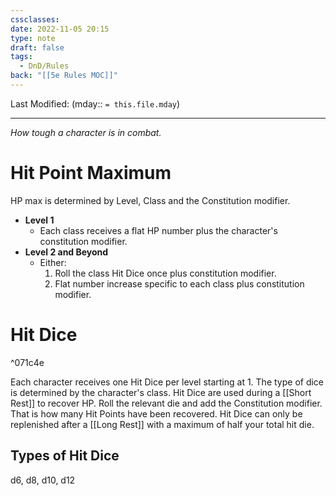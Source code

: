 ```yaml
---
cssclasses: 
date: 2022-11-05 20:15
type: note
draft: false
tags:
  - DnD/Rules
back: "[[5e Rules MOC]]"
---
```

Last Modified: (mday:: `= this.file.mday`)

---
*How tough a character is in combat.*

# Hit Point Maximum
HP max is determined by Level, Class and the Constitution modifier.
- **Level 1**
	- Each class receives a flat HP number plus the character's constitution modifier.
- **Level 2 and Beyond**
	- Either:
		1. Roll the class Hit Dice once plus constitution modifier.
		2. Flat number increase specific to each class plus constitution modifier.
# Hit Dice

^071c4e

Each character receives one Hit Dice per level starting at 1. The type of dice is determined by the character's class.
Hit Dice are used during a [[Short Rest]] to recover HP. Roll the relevant die and add the Constitution modifier. That is how many Hit Points have been recovered.
Hit Dice can only be replenished after a [[Long Rest]] with a maximum of half your total hit die.
## Types of Hit Dice
d6, d8, d10, d12
